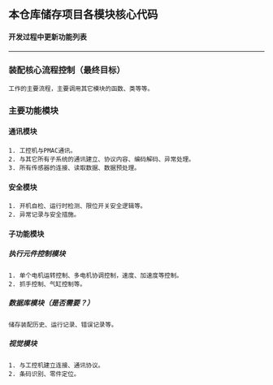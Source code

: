 ## 本仓库储存项目各模块核心代码
#### 开发过程中更新功能列表
---
### 装配核心流程控制（**最终目标**）   
    工作的主要流程，主要调用其它模块的函数、类等等。
### 主要功能模块
#### 通讯模块
    1. 工控机与PMAC通讯。
    2. 与其它所有子系统的通讯建立、协议内容、编码解码、异常处理。
    3. 所有传感器的连接、读取数据、数据预处理。
#### 安全模块
    1. 开机自检、运行时检测、限位开关安全逻辑等。
    2. 异常记录与安全措施。
#### 子功能模块
##### 执行元件控制模块
    1. 单个电机运转控制、多电机协调控制，速度、加速度等控制。
    2. 抓手控制、气缸控制等。
##### 数据库模块（是否需要？）
    储存装配历史、运行记录、错误记录等。
##### 视觉模块
    1. 与工控机建立连接、通讯协议。
    2. 条码识别、零件定位。

